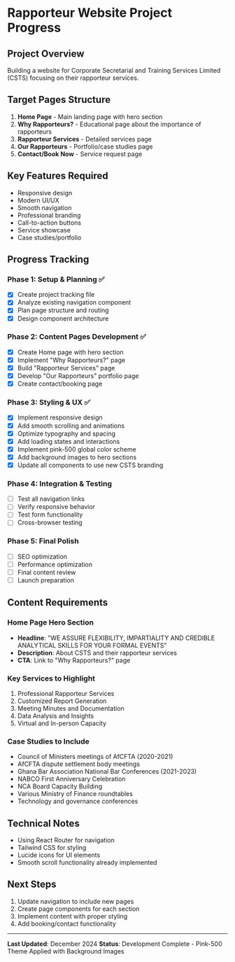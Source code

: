 # Rapporteur Website Project Progress

## Project Overview
Building a website for Corporate Secretarial and Training Services Limited (CSTS) focusing on their rapporteur services.

## Target Pages Structure
1. **Home Page** - Main landing page with hero section
2. **Why Rapporteurs?** - Educational page about the importance of rapporteurs
3. **Rapporteur Services** - Detailed services page
4. **Our Rapporteurs** - Portfolio/case studies page
5. **Contact/Book Now** - Service request page

## Key Features Required
- Responsive design
- Modern UI/UX
- Smooth navigation
- Professional branding
- Call-to-action buttons
- Service showcase
- Case studies/portfolio

## Progress Tracking

### Phase 1: Setup & Planning ✅
- [x] Create project tracking file
- [x] Analyze existing navigation component
- [x] Plan page structure and routing
- [x] Design component architecture

### Phase 2: Content Pages Development ✅
- [x] Create Home page with hero section
- [x] Implement "Why Rapporteurs?" page
- [x] Build "Rapporteur Services" page
- [x] Develop "Our Rapporteurs" portfolio page
- [x] Create contact/booking page

### Phase 3: Styling & UX ✅
- [x] Implement responsive design
- [x] Add smooth scrolling and animations
- [x] Optimize typography and spacing
- [x] Add loading states and interactions
- [x] Implement pink-500 global color scheme
- [x] Add background images to hero sections
- [x] Update all components to use new CSTS branding

### Phase 4: Integration & Testing
- [ ] Test all navigation links
- [ ] Verify responsive behavior
- [ ] Test form functionality
- [ ] Cross-browser testing

### Phase 5: Final Polish
- [ ] SEO optimization
- [ ] Performance optimization
- [ ] Final content review
- [ ] Launch preparation

## Content Requirements

### Home Page Hero Section
- **Headline**: "WE ASSURE FLEXIBILITY, IMPARTIALITY AND CREDIBLE ANALYTICAL SKILLS FOR YOUR FORMAL EVENTS"
- **Description**: About CSTS and their rapporteur services
- **CTA**: Link to "Why Rapporteurs?" page

### Key Services to Highlight
1. Professional Rapporteur Services
2. Customized Report Generation
3. Meeting Minutes and Documentation
4. Data Analysis and Insights
5. Virtual and In-person Capacity

### Case Studies to Include
- Council of Ministers meetings of AfCFTA (2020-2021)
- AfCFTA dispute settlement body meetings
- Ghana Bar Association National Bar Conferences (2021-2023)
- NABCO First Anniversary Celebration
- NCA Board Capacity Building
- Various Ministry of Finance roundtables
- Technology and governance conferences

## Technical Notes
- Using React Router for navigation
- Tailwind CSS for styling
- Lucide icons for UI elements
- Smooth scroll functionality already implemented

## Next Steps
1. Update navigation to include new pages
2. Create page components for each section
3. Implement content with proper styling
4. Add booking/contact functionality

---
**Last Updated**: December 2024
**Status**: Development Complete - Pink-500 Theme Applied with Background Images 